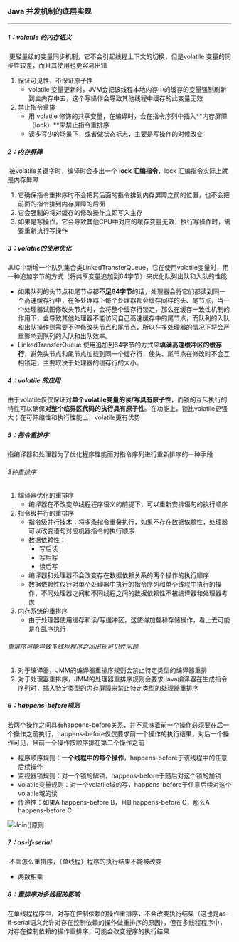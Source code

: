 ### Java 并发机制的底层实现

------

##### 1：volatile 的内存语义

​	更轻量级的变量同步机制，它不会引起线程上下文的切换，但是volatile 变量的同步性较差，而且其使用也更容易出错

1. 保证可见性，不保证原子性
   - volatile 变量更新时，JVM会把该线程本地内存中的缓存的变量强制刷新到主内存中去，这个写操作会导致其他线程中缓存的此变量无效
2. 禁止指令重排 
   - 用 volatile 修饰的共享变量，在编译时，会在指令序列中插入**内存屏障（lock）**来禁止指令重排序
   - 读多写少的场景下，或者做状态标志，主要是写操作的时候改变

##### 2：内存屏障

​	被volatile关键字时，编译时会多出一个 **lock 汇编指令**，lock 汇编指令实际上就是内存屏障

1. 它确保指令重排序时不会把其后面的指令排到内存屏障之前的位置，也不会把前面的指令排到内存屏障的后面
2. 它会强制的将对缓存的修改操作立即写入主存
3. 如果是写操作，它会导致其他CPU中对应的缓存变量无效，执行写操作时，需要重新执行写操作

##### 3：volatile的使用优化

​	JUC中新增一个队列集合类LinkedTransferQueue<E>，它在使用volatile变量时，用一种追加字节的方式（将共享变量追加到64字节）来优化队列出队和入队的性能

- 如果队列的头节点和尾节点都**不足64字节**的话，处理器会将它们都读到同一个高速缓存行中，在多处理器下每个处理器都会缓存同样的头、尾节点，当一个处理器试图修改头节点时，会将整个缓存行锁定，那么在缓存一致性机制的作用下，会导致其他处理器不能访问自己高速缓存中的尾节点，而队列的入队和出队操作则需要不停修改头节点和尾节点，所以在多处理器的情况下将会严重影响到队列的入队和出队效率。
- LinkedTransferQueue 使用追加到64字节的方式来**填满高速缓冲区的缓存行**，避免头节点和尾节点加载到同一个缓存行，使头、尾节点在修改时不会互相锁定，主要取决于处理器的缓存行的大小。

##### 4：volatile 的应用

​	由于volatile仅仅保证对**单个volatile变量的读/写具有原子性**，而锁的互斥执行的特性可以确保**对整个临界区代码的执行具有原子性**。在功能上，锁比volatile更强大；在可伸缩性和执行性能上，volatile更有优势

##### 5：指令重排序

​	指编译器和处理器为了优化程序性能而对指令序列进行重新排序的一种手段

###### 3种重排序

1. 编译器优化的重排序
   - 编译器在不改变单线程程序语义的前提下，可以重新安排语句的执行顺序
2. 指令级并行的重排序
   - 指令级并行技术：将多条指令重叠执行，如果不存在数据依赖性，处理器可以改变语句对应机器指令的执行顺序
   - 数据依赖性：
     - 写后读
     - 写后写
     - 读后写
   - 编译器和处理器不会改变存在数据依赖关系的两个操作的执行顺序
   - 数据依赖性仅针对单个处理器中执行的指令序列和单个线程中执行的操作，不同处理器之间和不同线程之间的数据依赖性不被编译器和处理器考虑
3. 内存系统的重排序
   - 由于处理器使用缓存和读/写缓冲区，这使得加载和存储操作，看上去可能是在乱序执行

###### 重排序可能导致多线程程序之间出现可见性问题

1. 对于编译器，JMM的编译器重排序规则会禁止特定类型的编译器重排
2. 对于处理器重排序，JMM的处理器重排序规则会要求Java编译器在生成指令序列时，插入特定类型的内存屏障来禁止特定类型的处理器重排序

##### 6：happens-before规则

​	若两个操作之间具有happens-before关系，并不意味着前一个操作必须要在后一个操作之前执行，happens-before仅仅要求前一个操作的执行结果，对后一个操作可见，且前一个操作按顺序排在第二个操作之前

- 程序顺序规则：**一个线程中的每个操作**，happens-before于该线程中的任意后续操作
- 监视器锁规则：对一个锁的解锁，happens-before于随后对这个锁的加锁
- volatile变量规则：对一个volatile域的写，happens-before于任意后续对这个volatile域的读
- 传递性：如果A happens-before B，且B happens-before C，那么A happens-before C

![Join()原则](/Users/likang/Code/Git/Java-and-Middleware/多线程/多线程/Join()原则.jpg)

##### 7：as-if-serial

​	不管怎么重排序，（单线程）程序的执行结果不能被改变

- 两数相乘

##### 8：重排序对多线程的影响

​	在单线程程序中，对存在控制依赖的操作重排序，不会改变执行结果（这也是as-if-serial语义允许对存在控制依赖的操作做重排序的原因），但在多线程程序中，对存在控制依赖的操作重排序，可能会改变程序的执行结果

